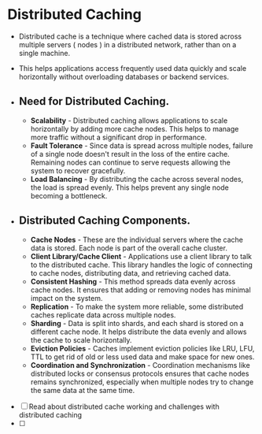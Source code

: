 # Distributed Caching
- Distributed cache is a technique where cached data is stored across multiple servers ( nodes ) in a distributed network, rather than on a single machine.
- This helps applications access frequently used data quickly and scale horizontally without overloading databases or backend services.

- ## Need for Distributed Caching.
	- **Scalability** - Distributed caching allows applications to scale horizontally by adding more cache nodes. This helps to manage more traffic without a significant drop in performance.
	- **Fault Tolerance** - Since data is spread across multiple nodes, failure of a single node doesn't result in the loss of the entire cache. Remaining nodes can continue to serve requests allowing the system to recover gracefully.
	- **Load Balancing** - By distributing the cache across several nodes, the load is spread evenly. This helps prevent any single node becoming a bottleneck.

- ## Distributed Caching Components.
	- **Cache Nodes** - These are the individual servers where the cache data is stored. Each node is part of the overall cache cluster.
	- **Client Library/Cache Client** - Applications use a client library to talk to the distributed cache. This library handles the logic of connecting to cache nodes, distributing data, and retrieving cached data.
	- **Consistent Hashing** - This method spreads data evenly across cache nodes. It ensures that adding or removing nodes has minimal impact on the system.
	- **Replication** - To make the system more reliable, some distributed caches replicate data across multiple nodes.
	- **Sharding** - Data is split into shards, and each shard is stored on a different cache node. It helps distribute the data evenly and allows the cache to scale horizontally.
	- **Eviction Policies** - Caches implement eviction policies like LRU, LFU, TTL to get rid of old or less used data and make space for new ones.
	- **Coordination and Synchronization** - Coordination mechanisms like distributed locks or consensus protocols ensures that cache nodes remains synchronized, especially when multiple nodes try to change the same data at the same time.

- [ ] Read about distributed cache working and challenges with distributed caching
- [ ] 
